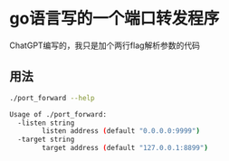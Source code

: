 # go语言写的一个端口转发程序

ChatGPT编写的，我只是加个两行flag解析参数的代码

## 用法

```bash
./port_forward --help

Usage of ./port_forward:
  -listen string
        listen address (default "0.0.0.0:9999")
  -target string
        target address (default "127.0.0.1:8899")
```